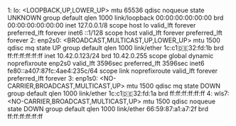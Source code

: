 1: lo: <LOOPBACK,UP,LOWER_UP> mtu 65536 qdisc noqueue state UNKNOWN group default qlen 1000
    link/loopback 00:00:00:00:00:00 brd 00:00:00:00:00:00
    inet 127.0.0.1/8 scope host lo
       valid_lft forever preferred_lft forever
    inet6 ::1/128 scope host 
       valid_lft forever preferred_lft forever
2: enp2s0: <BROADCAST,MULTICAST,UP,LOWER_UP> mtu 1500 qdisc mq state UP group default qlen 1000
    link/ether 1c:c1:de:32:fd:1b brd ff:ff:ff:ff:ff:ff
    inet 10.42.0.123/24 brd 10.42.0.255 scope global dynamic noprefixroute enp2s0
       valid_lft 3596sec preferred_lft 3596sec
    inet6 fe80::a407:87fc:4ae4:235c/64 scope link noprefixroute 
       valid_lft forever preferred_lft forever
3: enp1s0: <NO-CARRIER,BROADCAST,MULTICAST,UP> mtu 1500 qdisc mq state DOWN group default qlen 1000
    link/ether 1c:c1:de:32:fd:1a brd ff:ff:ff:ff:ff:ff
4: wls7: <NO-CARRIER,BROADCAST,MULTICAST,UP> mtu 1500 qdisc noqueue state DOWN group default qlen 1000
    link/ether 66:59:87:a1:a7:2f brd ff:ff:ff:ff:ff:ff
